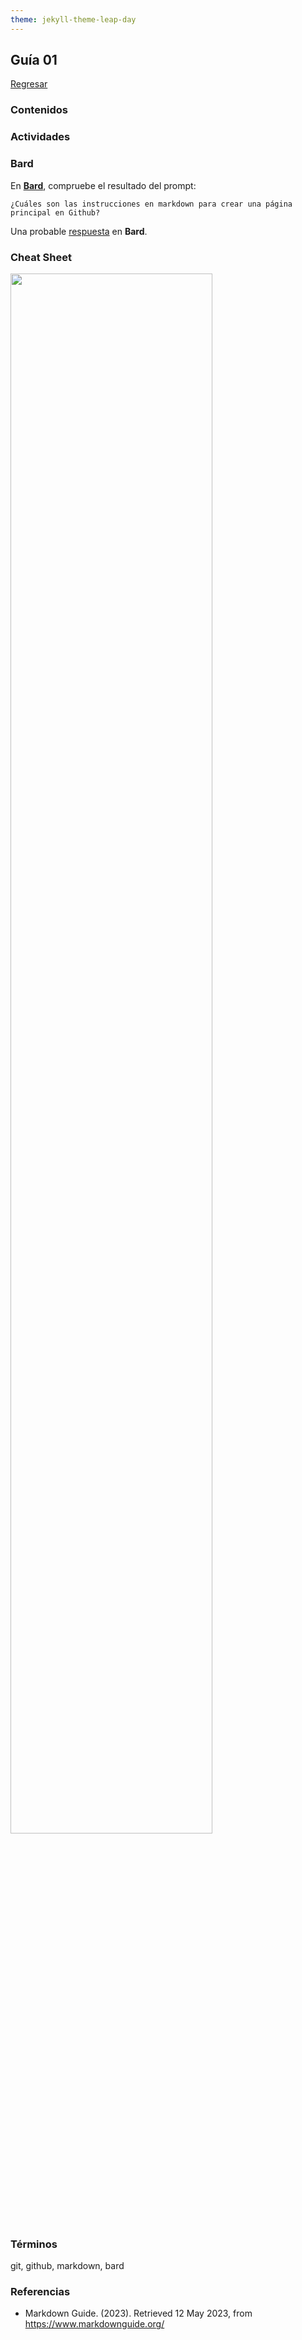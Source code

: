 ```yaml
---
theme: jekyll-theme-leap-day
---
```


## Guía 01

[Regresar](/DAWM/)

### Contenidos


### Actividades


### Bard

En [**Bard**](https://bard.google.com/), compruebe el resultado del prompt:

```
¿Cuáles son las instrucciones en markdown para crear una página principal en Github?
```

Una probable [respuesta](archivos/guia01-bard.pdf) en **Bard**.

### Cheat Sheet

<img src="https://raw.githubusercontent.com/hbons/git-cheat-sheet/master/preview.png" width="80%">

### Términos

git, github, markdown, bard

### Referencias

* Markdown Guide. (2023). Retrieved 12 May 2023, from https://www.markdownguide.org/
